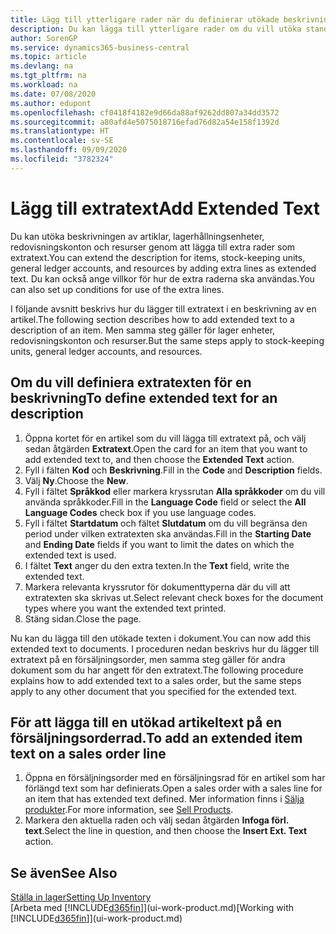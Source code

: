 ```yaml
---
title: Lägg till ytterligare rader när du definierar utökade beskrivningar
description: Du kan lägga till ytterligare rader om du vill utöka standardtexten som beskriver en artikel, ett redovisningskonto och andra data.
author: SorenGP
ms.service: dynamics365-business-central
ms.topic: article
ms.devlang: na
ms.tgt_pltfrm: na
ms.workload: na
ms.date: 07/08/2020
ms.author: edupont
ms.openlocfilehash: cf0418f4182e9d66da88af9262dd807a34dd3572
ms.sourcegitcommit: a80afd4e5075018716efad76d82a54e158f1392d
ms.translationtype: HT
ms.contentlocale: sv-SE
ms.lasthandoff: 09/09/2020
ms.locfileid: "3782324"
---
```

# <a name="add-extended-text"></a><span data-ttu-id="7e6ab-103">Lägg till extratext</span><span class="sxs-lookup"><span data-stu-id="7e6ab-103">Add Extended Text</span></span>

<span data-ttu-id="7e6ab-104">Du kan utöka beskrivningen av artiklar, lagerhållningsenheter, redovisningskonton och resurser genom att lägga till extra rader som extratext.</span><span class="sxs-lookup"><span data-stu-id="7e6ab-104">You can extend the description for items, stock-keeping units, general ledger accounts, and resources by adding extra lines as extended text.</span></span> <span data-ttu-id="7e6ab-105">Du kan också ange villkor för hur de extra raderna ska användas.</span><span class="sxs-lookup"><span data-stu-id="7e6ab-105">You can also set up conditions for use of the extra lines.</span></span>  

<span data-ttu-id="7e6ab-106">I följande avsnitt beskrivs hur du lägger till extratext i en beskrivning av en artikel.</span><span class="sxs-lookup"><span data-stu-id="7e6ab-106">The following section describes how to add extended text to a description of an item.</span></span> <span data-ttu-id="7e6ab-107">Men samma steg gäller för lager enheter, redovisningskonton och resurser.</span><span class="sxs-lookup"><span data-stu-id="7e6ab-107">But the same steps apply to stock-keeping units, general ledger accounts, and resources.</span></span>  

## <a name="to-define-extended-text-for-an-description"></a><span data-ttu-id="7e6ab-108">Om du vill definiera extratexten för en beskrivning</span><span class="sxs-lookup"><span data-stu-id="7e6ab-108">To define extended text for an description</span></span>

1. <span data-ttu-id="7e6ab-109">Öppna kortet för en artikel som du vill lägga till extratext på, och välj sedan åtgärden **Extratext**.</span><span class="sxs-lookup"><span data-stu-id="7e6ab-109">Open the card for an item that you want to add extended text to, and then choose the **Extended Text** action.</span></span>
2. <span data-ttu-id="7e6ab-110">Fyll i fälten **Kod** och **Beskrivning**.</span><span class="sxs-lookup"><span data-stu-id="7e6ab-110">Fill in the **Code** and **Description** fields.</span></span>
3. <span data-ttu-id="7e6ab-111">Välj **Ny**.</span><span class="sxs-lookup"><span data-stu-id="7e6ab-111">Choose the **New**.</span></span>
4. <span data-ttu-id="7e6ab-112">Fyll i fältet **Språkkod** eller markera kryssrutan **Alla språkkoder** om du vill använda språkkoder.</span><span class="sxs-lookup"><span data-stu-id="7e6ab-112">Fill in the **Language Code** field or select the **All Language Codes** check box if you use language codes.</span></span>
5. <span data-ttu-id="7e6ab-113">Fyll i fältet **Startdatum** och fältet **Slutdatum** om du vill begränsa den period under vilken extratexten ska användas.</span><span class="sxs-lookup"><span data-stu-id="7e6ab-113">Fill in the **Starting Date** and **Ending Date** fields if you want to limit the dates on which the extended text is used.</span></span>
6. <span data-ttu-id="7e6ab-114">I fältet **Text** anger du den extra texten.</span><span class="sxs-lookup"><span data-stu-id="7e6ab-114">In the **Text** field, write the extended text.</span></span>
7. <span data-ttu-id="7e6ab-115">Markera relevanta kryssrutor för dokumenttyperna där du vill att extratexten ska skrivas ut.</span><span class="sxs-lookup"><span data-stu-id="7e6ab-115">Select relevant check boxes for the document types where you want the extended text printed.</span></span>
8. <span data-ttu-id="7e6ab-116">Stäng sidan.</span><span class="sxs-lookup"><span data-stu-id="7e6ab-116">Close the page.</span></span>

<span data-ttu-id="7e6ab-117">Nu kan du lägga till den utökade texten i dokument.</span><span class="sxs-lookup"><span data-stu-id="7e6ab-117">You can now add this extended text to documents.</span></span> <span data-ttu-id="7e6ab-118">I proceduren nedan beskrivs hur du lägger till extratext på en försäljningsorder, men samma steg gäller för andra dokument som du har angett för den extratext.</span><span class="sxs-lookup"><span data-stu-id="7e6ab-118">The following procedure explains how to add extended text to a sales order, but the same steps apply to any other document that you specified for the extended text.</span></span>  

## <a name="to-add-an-extended-item-text-on-a-sales-order-line"></a><span data-ttu-id="7e6ab-119">För att lägga till en utökad artikeltext på en försäljningsorderrad.</span><span class="sxs-lookup"><span data-stu-id="7e6ab-119">To add an extended item text on a sales order line</span></span>

1. <span data-ttu-id="7e6ab-120">Öppna en försäljningsorder med en försäljningsrad för en artikel som har förlängd text som har definierats.</span><span class="sxs-lookup"><span data-stu-id="7e6ab-120">Open a sales order with a sales line for an item that has extended text defined.</span></span> <span data-ttu-id="7e6ab-121">Mer information finns i [Sälja produkter](sales-how-sell-products.md).</span><span class="sxs-lookup"><span data-stu-id="7e6ab-121">For more information, see [Sell Products](sales-how-sell-products.md).</span></span>
2. <span data-ttu-id="7e6ab-122">Markera den aktuella raden och välj sedan åtgärden **Infoga förl. text**.</span><span class="sxs-lookup"><span data-stu-id="7e6ab-122">Select the line in question, and then choose the **Insert Ext. Text** action.</span></span>

## <a name="see-also"></a><span data-ttu-id="7e6ab-123">Se även</span><span class="sxs-lookup"><span data-stu-id="7e6ab-123">See Also</span></span>

[<span data-ttu-id="7e6ab-124">Ställa in lager</span><span class="sxs-lookup"><span data-stu-id="7e6ab-124">Setting Up Inventory</span></span>](inventory-setup-inventory.md)  
<span data-ttu-id="7e6ab-125">[Arbeta med [!INCLUDE[d365fin](includes/d365fin_md.md)]](ui-work-product.md)</span><span class="sxs-lookup"><span data-stu-id="7e6ab-125">[Working with [!INCLUDE[d365fin](includes/d365fin_md.md)]](ui-work-product.md)</span></span>
